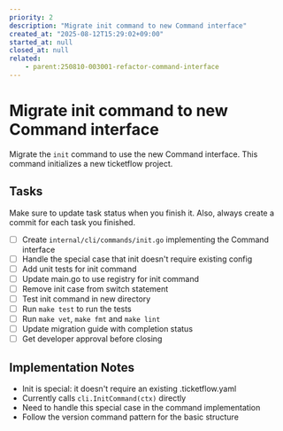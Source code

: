 ```yaml
---
priority: 2
description: "Migrate init command to new Command interface"
created_at: "2025-08-12T15:29:02+09:00"
started_at: null
closed_at: null
related:
    - parent:250810-003001-refactor-command-interface
---
```


# Migrate init command to new Command interface

Migrate the `init` command to use the new Command interface. This command initializes a new ticketflow project.

## Tasks
Make sure to update task status when you finish it. Also, always create a commit for each task you finished.

- [ ] Create `internal/cli/commands/init.go` implementing the Command interface
- [ ] Handle the special case that init doesn't require existing config
- [ ] Add unit tests for init command
- [ ] Update main.go to use registry for init command
- [ ] Remove init case from switch statement
- [ ] Test init command in new directory
- [ ] Run `make test` to run the tests
- [ ] Run `make vet`, `make fmt` and `make lint`
- [ ] Update migration guide with completion status
- [ ] Get developer approval before closing

## Implementation Notes

- Init is special: it doesn't require an existing .ticketflow.yaml
- Currently calls `cli.InitCommand(ctx)` directly
- Need to handle this special case in the command implementation
- Follow the version command pattern for the basic structure